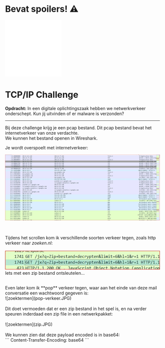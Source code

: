 # **Bevat spoilers!** ⚠️ 

![tcpip-logo](tcpipsvg.svg) 
# TCP/IP Challenge 

**Opdracht:**
In een digitale oplichtingszaak hebben we netwerkverkeer onderschept. Kun jij uitvinden of er malware is verzonden?

<hr>

Bij deze challenge krijg je een pcap bestand. Dit pcap bestand bevat het internetverkeer van onze verdachte.<br> We kunnen het bestand openen in Wireshark.
<br>

Je wordt overspoelt met internetverkeer:
<br>

![netwerk-dump](wireshark.JPG) 

<br>

Tijdens het scrollen kom ik verschillende soorten verkeer tegen, zoals http verkeer naar *zoeken.nl*:
<br><br>
![zoektermen](zoektermen.JPG) 
<br>
Iets met een zip bestand ontsleutelen...
<br> 

<br>
Even later kom ik **pop** verkeer tegen, waar aan het einde van deze mail conversatie een wachtwoord gegeven is:
<br>
![zoektermen](pop-verkeer.JPG) 
<br><br>
Dit doet vermoeden dat er een zip bestand in het spel is, en na verder speuren inderdaad een zip file in een netwerkpakket:
<br><br>
![zoektermen](zip.JPG) 
<br><br>
We kunnen zien dat deze payload encoded is in base64:
<br>
```
Content-Transfer-Encoding: base64
```

